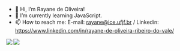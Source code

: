 - 👋 Hi, I’m Rayane de Oliveira!
- 🌱 I’m currently learning JavaScript.
- 📫 How to reach me:  E-mail: rayane@ice.ufjf.br / Linkedin: https://www.linkedin.com/in/rayane-de-oliveira-ribeiro-do-vale/
                      

<a href="https://github.com/RayaneOliveirarv/github-readme-stats">
  <img align="left" src="github-readme-stats-sigma-five.vercel.app/api?username=RayaneOliveirarv&hide=stars&show_icons=true&theme=tokyonight"/>
</a>
<a href="https://github.com/RayaneOliveirarv/convoychat">
  <img align="left" src="github-readme-stats-sigma-five.vercel.app/api/top-langs/?username=RayaneOliveirarv&theme=tokyonight"/>
</a>
